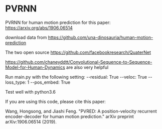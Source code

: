 # PVRNN
PVRNN for human motion prediction for this paper:
https://arxiv.org/abs/1906.06514

download data from
https://github.com/una-dinosauria/human-motion-prediction

The two open source
https://github.com/facebookresearch/QuaterNet

https://github.com/chaneyddtt/Convolutional-Sequence-to-Sequence-Model-for-Human-Dynamics
are also very helpful

Run main.py with the following setting:
--residual: True
--veloc: True
--loss_type: 1
--pos_embed: True

Test well with python3.6

If you are using this code, please cite this paper:

Wang, Hongsong, and Jiashi Feng. "PVRED: A position-velocity recurrent encoder-decoder for human motion prediction." arXiv preprint arXiv:1906.06514 (2019).
